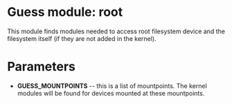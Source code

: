 # Guess module: root

This module finds modules needed to access root filesystem device and the
filesystem itself (if they are not added in the kernel).

# Parameters

- **GUESS_MOUNTPOINTS** -- this is a list of mountpoints. The kernel modules will be
  found for devices mounted at these mountpoints.
